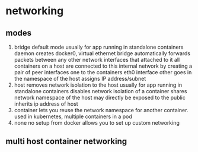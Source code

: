 # networking

## modes

1. bridge
  default mode
  usually for app running in standalone containers
  daemon creates docker0, virtual ethernet bridge
  automatically forwards packets between any other network interfaces that attached to it
  all containers on a host are connected to this internal network
    by creating a pair of peer interfaces
      one to the containers eth0 interface
      other goes in the namespace of the host
    assigns IP address/subnet
2. host
  removes network isolation to the host
  usually for app running in standalone containers
  disables network isolation of a container
  shares network namespace of the host
    may directly be exposed to the public
  inherits ip address of host
3. container
  lets you reuse the network namespace for another container.
  used in kubernetes, multiple containers in a pod
4. none
  no setup from docker
  allows you to set up custom networking

## multi host container networking
